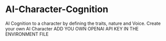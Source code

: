 # AI-Character-Cognition
AI Cognition to a character by defining the traits, nature and Voice. Create your own AI Character 
ADD YOU OWN OPENAI API KEY IN THE ENVIRONMENT FILE 

